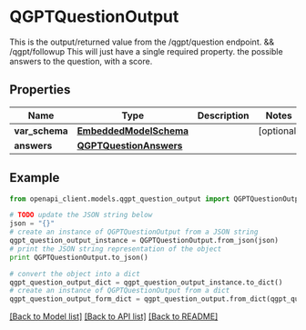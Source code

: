 # QGPTQuestionOutput

This is the output/returned value from the /qgpt/question endpoint. && /qgpt/followup  This will just have a single required property. the possible answers to the question, with a score.

## Properties
Name | Type | Description | Notes
------------ | ------------- | ------------- | -------------
**var_schema** | [**EmbeddedModelSchema**](EmbeddedModelSchema.md) |  | [optional] 
**answers** | [**QGPTQuestionAnswers**](QGPTQuestionAnswers.md) |  | 

## Example

```python
from openapi_client.models.qgpt_question_output import QGPTQuestionOutput

# TODO update the JSON string below
json = "{}"
# create an instance of QGPTQuestionOutput from a JSON string
qgpt_question_output_instance = QGPTQuestionOutput.from_json(json)
# print the JSON string representation of the object
print QGPTQuestionOutput.to_json()

# convert the object into a dict
qgpt_question_output_dict = qgpt_question_output_instance.to_dict()
# create an instance of QGPTQuestionOutput from a dict
qgpt_question_output_form_dict = qgpt_question_output.from_dict(qgpt_question_output_dict)
```
[[Back to Model list]](../README.md#documentation-for-models) [[Back to API list]](../README.md#documentation-for-api-endpoints) [[Back to README]](../README.md)


